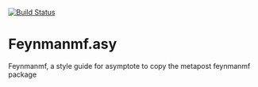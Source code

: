 [![Build Status](https://travis-ci.org/alejandrogallo/feynmanmf.asy.svg?branch=master)](https://travis-ci.org/alejandrogallo/feynmanmf.asy)

# Feynmanmf.asy

Feynmanmf, a style guide for asymptote to copy the metapost feynmanmf package
